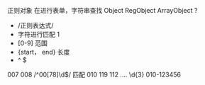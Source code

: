 正则对象 在进行表单，字符串查找
Object 
RegObject  ArrayObject  ?
- /正则表达式/
- 字符进行匹配   1
- [0-9] 范围 
- {start， end} 长度
- ^  $

007 008  /^00[78]\d$/
匹配 010 119 112  .... \d{3}
010-123456